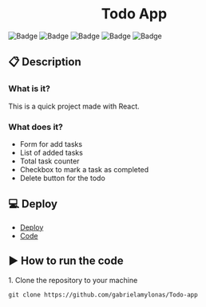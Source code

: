 <h1 align="center">Todo App</h1>

![Badge](https://img.shields.io/badge/Finished-darkgreen?style=for-the-badge&logo=finished5&logoColor=white)
![Badge](https://img.shields.io/badge/MIT-purple?style=for-the-badge&logo=mit5&logoColor=white)
![Badge](https://img.shields.io/badge/HTML5-E34F26?style=for-the-badge&logo=html5&logoColor=white)
![Badge](https://img.shields.io/badge/CSS3-1572B6?style=for-the-badge&logo=css3&logoColor=white)
![Badge](https://img.shields.io/badge/React-20232A?style=for-the-badge&logo=react&logoColor=61DAFB)

## :clipboard: Description
### What is it?
<p>This is a quick project made with React.</p>

### What does it?

- Form for add tasks
- List of added tasks
- Total task counter
- Checkbox to mark a task as completed
- Delete button for the todo

## :computer: Deploy
- [Deploy](https://todo-app-silk-theta.vercel.app/)
- [Code](https://github.com/gabrielamylonas/Todo-app/tree/main)

## :arrow_forward: How to run the code
<p>1. Clone the repository to your machine</p>

```
git clone https://github.com/gabrielamylonas/Todo-app
```
